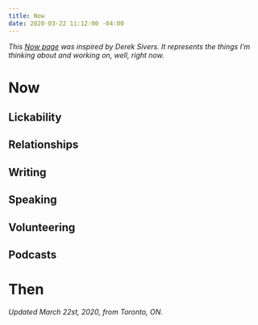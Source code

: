 ```yaml
---
title: Now
date: 2020-03-22 11:12:00 -04:00
---
```


*This [Now page](https://sivers.org/nowff) was inspired by Derek Sivers. It represents the things I’m thinking about and working on, well, right now.*

# Now

## Lickability

## Relationships

## Writing

## Speaking

## Volunteering

## Podcasts

# Then

*Updated March 22st, 2020, from Toronto, ON.*